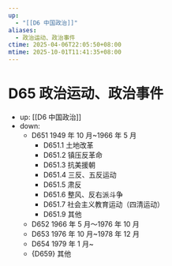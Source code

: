 ```yaml
---
up:
  - "[[D6 中国政治]]"
aliases:
  - 政治运动、政治事件
ctime: 2025-04-06T22:05:50+08:00
mtime: 2025-10-01T11:41:35+08:00
---
```


# D65 政治运动、政治事件

- up: [[D6 中国政治]]
- down:	
	- D651 1949 年 10 月~1966 年 5 月
		- D651.1 土地改革
		- D651.2 镇压反革命
		- D651.3 抗美援朝
		- D651.4 三反、五反运动
		- D651.5 肃反
		- D651.6 整风、反右派斗争
		- D651.7 社会主义教育运动（四清运动）
		- D651.9 其他
	- D652 1966 年 5 月～1976 年 10 月
	- D653 1976 年 10 月~1978 年 12 月
	- D654 1979 年 1 月~
	- {D659} 其他
	
